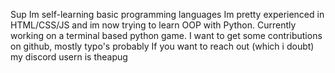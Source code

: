 Sup
Im self-learning basic programming languages
Im pretty experienced in HTML/CSS/JS and im now trying to learn OOP with Python.
Currently working on a terminal based python game.
I want to get some contributions on github, mostly typo's probably
If you want to reach out (which i doubt) my discord usern is theapug
